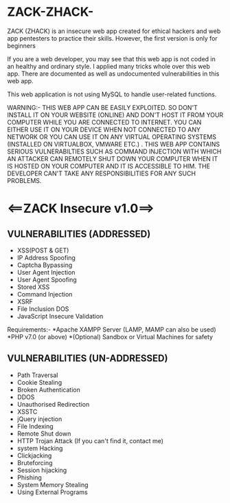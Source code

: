 # ZACK-ZHACK-
ZACK (ZHACK) is an insecure web app created for ethical hackers and web app pentesters to practice their skills. However, the first version is only for beginners

If you are a web developer, you may see that this web app is not coded in an healthy and ordinary style. I applied many tricks whole over this web app. There are documented as well as undocumented vulnerabilities in this web app.  

This web application is not using MySQL to handle user-related functions. 



WARNING:- THIS WEB APP CAN BE EASILY EXPLOITED. SO DON'T INSTALL IT ON YOUR WEBSITE (ONLINE) AND DON'T HOST IT FROM YOUR COMPUTER WHILE YOU ARE CONNECTED TO INTERNET. YOU CAN EITHER USE IT ON YOUR DEVICE WHEN NOT CONNECTED TO ANY NETWORK OR YOU CAN USE IT ON ANY VIRTUAL OPERATING SYSTEMS (INSTALLED ON VIRTUALBOX, VMWARE ETC.) . THIS WEB APP CONTAINS SERIOUS VULNERABILTIES SUCH AS COMMAND INJECTION WITH WHICH AN ATTACKER CAN REMOTELY SHUT DOWN YOUR COMPUTER WHEN IT IS HOSTED ON YOUR COMPUTER AND IT IS ACCESSIBLE TO HIM. THE DEVELOPER CAN'T TAKE ANY RESPONSIBILITIES FOR ANY SUCH PROBLEMS. 


#                           <==ZACK Insecure v1.0==>

VULNERABILITIES (ADDRESSED)
---------------------------
* XSS(POST & GET)
* IP Address Spoofing 
* Captcha Bypassing
* User Agent Injection
* User Agent Spoofing
* Stored XSS
* Command Injection
* XSRF
* File Inclusion DOS
* JavaScript Insecure Validation

Requirements:- 
 *Apache XAMPP Server (LAMP, MAMP can also be used)
 *PHP v7.0 (or above)
 *(Optional) Sandbox or Virtual Machines for safety


VULNERABILITIES (UN-ADDRESSED)
------------------------------
* Path Traversal
* Cookie Stealing
* Broken Authentication
* DDOS
* Unauthorised Redirection
* XSSTC
* jQuery injection
* File Indexing
* Remote Shut down
* HTTP Trojan Attack (If you can't find it, contact me)
* system Hacking
* Clickjacking
* Bruteforcing
* Session hijacking
* Phishing
* System Memory Stealing
* Using External Programs

